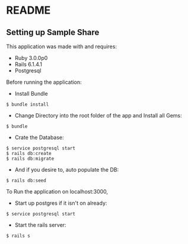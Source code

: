 # README

## Setting up Sample Share

This application was made with and requires:

- Ruby 3.0.0p0
- Rails 6.1.4.1
- Postgresql

Before running the application:

- Install Bundle
```
$ bundle install
```

- Change Directory into the root folder of the app and Install all Gems:
```
$ bundle
```

- Crate the Database:
```
$ service postgresql start
$ rails db:create
$ rails db:migrate
```

- And if you desire to, auto populate the DB:
```
$ rails db:seed
```

To Run the application on localhost:3000,

- Start up postgres if it isn't on already:
```
$ service postgresql start
```

- Start the rails server:
```
$ rails s
```

